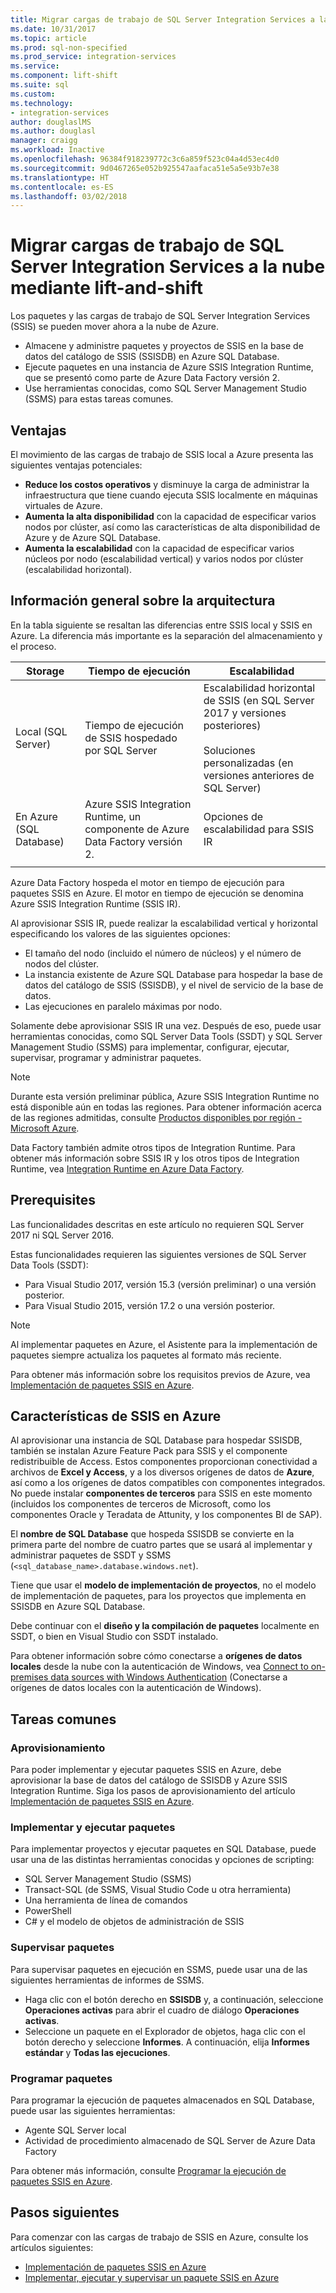```yaml
---
title: Migrar cargas de trabajo de SQL Server Integration Services a la nube mediante lift-and-shift | Microsoft Docs
ms.date: 10/31/2017
ms.topic: article
ms.prod: sql-non-specified
ms.prod_service: integration-services
ms.service: 
ms.component: lift-shift
ms.suite: sql
ms.custom: 
ms.technology:
- integration-services
author: douglaslMS
ms.author: douglasl
manager: craigg
ms.workload: Inactive
ms.openlocfilehash: 96384f918239772c3c6a859f523c04a4d53ec4d0
ms.sourcegitcommit: 9d0467265e052b925547aafaca51e5a5e93b7e38
ms.translationtype: HT
ms.contentlocale: es-ES
ms.lasthandoff: 03/02/2018
---
```

# <a name="lift-and-shift-sql-server-integration-services-workloads-to-the-cloud"></a>Migrar cargas de trabajo de SQL Server Integration Services a la nube mediante lift-and-shift
Los paquetes y las cargas de trabajo de SQL Server Integration Services (SSIS) se pueden mover ahora a la nube de Azure.
-   Almacene y administre paquetes y proyectos de SSIS en la base de datos del catálogo de SSIS (SSISDB) en Azure SQL Database.
-   Ejecute paquetes en una instancia de Azure SSIS Integration Runtime, que se presentó como parte de Azure Data Factory versión 2.
-   Use herramientas conocidas, como SQL Server Management Studio (SSMS) para estas tareas comunes.

## <a name="benefits"></a>Ventajas
El movimiento de las cargas de trabajo de SSIS local a Azure presenta las siguientes ventajas potenciales:
-   **Reduce los costos operativos** y disminuye la carga de administrar la infraestructura que tiene cuando ejecuta SSIS localmente en máquinas virtuales de Azure.
-   **Aumenta la alta disponibilidad** con la capacidad de especificar varios nodos por clúster, así como las características de alta disponibilidad de Azure y de Azure SQL Database.
-   **Aumenta la escalabilidad** con la capacidad de especificar varios núcleos por nodo (escalabilidad vertical) y varios nodos por clúster (escalabilidad horizontal).

## <a name="architecture-overview"></a>Información general sobre la arquitectura
En la tabla siguiente se resaltan las diferencias entre SSIS local y SSIS en Azure. La diferencia más importante es la separación del almacenamiento y el proceso.

| Storage | Tiempo de ejecución | Escalabilidad |
|---|---|---|
| Local (SQL Server) | Tiempo de ejecución de SSIS hospedado por SQL Server | Escalabilidad horizontal de SSIS (en SQL Server 2017 y versiones posteriores)<br/><br/>Soluciones personalizadas (en versiones anteriores de SQL Server) |
| En Azure (SQL Database) | Azure SSIS Integration Runtime, un componente de Azure Data Factory versión 2. | Opciones de escalabilidad para SSIS IR |
| | | |

Azure Data Factory hospeda el motor en tiempo de ejecución para paquetes SSIS en Azure. El motor en tiempo de ejecución se denomina Azure SSIS Integration Runtime (SSIS IR).

Al aprovisionar SSIS IR, puede realizar la escalabilidad vertical y horizontal especificando los valores de las siguientes opciones:
-   El tamaño del nodo (incluido el número de núcleos) y el número de nodos del clúster.
-   La instancia existente de Azure SQL Database para hospedar la base de datos del catálogo de SSIS (SSISDB), y el nivel de servicio de la base de datos.
-   Las ejecuciones en paralelo máximas por nodo.

Solamente debe aprovisionar SSIS IR una vez. Después de eso, puede usar herramientas conocidas, como SQL Server Data Tools (SSDT) y SQL Server Management Studio (SSMS) para implementar, configurar, ejecutar, supervisar, programar y administrar paquetes.

> [!NOTE]
> Durante esta versión preliminar pública, Azure SSIS Integration Runtime no está disponible aún en todas las regiones. Para obtener información acerca de las regiones admitidas, consulte [Productos disponibles por región - Microsoft Azure](https://azure.microsoft.com/regions/services/).

Data Factory también admite otros tipos de Integration Runtime. Para obtener más información sobre SSIS IR y los otros tipos de Integration Runtime, vea [Integration Runtime en Azure Data Factory](https://docs.microsoft.com/azure/data-factory/concepts-integration-runtime).

## <a name="prerequisites"></a>Prerequisites
Las funcionalidades descritas en este artículo no requieren SQL Server 2017 ni SQL Server 2016.

Estas funcionalidades requieren las siguientes versiones de SQL Server Data Tools (SSDT):
-   Para Visual Studio 2017, versión 15.3 (versión preliminar) o una versión posterior.
-   Para Visual Studio 2015, versión 17.2 o una versión posterior.

> [!NOTE]
> Al implementar paquetes en Azure, el Asistente para la implementación de paquetes siempre actualiza los paquetes al formato más reciente.

Para obtener más información sobre los requisitos previos de Azure, vea [Implementación de paquetes SSIS en Azure](https://docs.microsoft.com/azure/data-factory/tutorial-create-azure-ssis-runtime-portal).

## <a name="ssis-features-on-azure"></a>Características de SSIS en Azure

Al aprovisionar una instancia de SQL Database para hospedar SSISDB, también se instalan Azure Feature Pack para SSIS y el componente redistribuible de Access. Estos componentes proporcionan conectividad a archivos de **Excel y Access**, y a los diversos orígenes de datos de **Azure**, así como a los orígenes de datos compatibles con componentes integrados. No puede instalar **componentes de terceros** para SSIS en este momento (incluidos los componentes de terceros de Microsoft, como los componentes Oracle y Teradata de Attunity, y los componentes BI de SAP).

El **nombre de SQL Database** que hospeda SSISDB se convierte en la primera parte del nombre de cuatro partes que se usará al implementar y administrar paquetes de SSDT y SSMS (`<sql_database_name>.database.windows.net`).

Tiene que usar el **modelo de implementación de proyectos**, no el modelo de implementación de paquetes, para los proyectos que implementa en SSISDB en Azure SQL Database.

Debe continuar con el **diseño y la compilación de paquetes** localmente en SSDT, o bien en Visual Studio con SSDT instalado.

Para obtener información sobre cómo conectarse a **orígenes de datos locales** desde la nube con la autenticación de Windows, vea [Connect to on-premises data sources with Windows Authentication](ssis-azure-connect-with-windows-auth.md) (Conectarse a orígenes de datos locales con la autenticación de Windows).

## <a name="common-tasks"></a>Tareas comunes

### <a name="provision"></a>Aprovisionamiento
Para poder implementar y ejecutar paquetes SSIS en Azure, debe aprovisionar la base de datos del catálogo de SSISDB y Azure SSIS Integration Runtime. Siga los pasos de aprovisionamiento del artículo [Implementación de paquetes SSIS en Azure](https://docs.microsoft.com/azure/data-factory/tutorial-create-azure-ssis-runtime-portal).

### <a name="deploy-and-run-packages"></a>Implementar y ejecutar paquetes
Para implementar proyectos y ejecutar paquetes en SQL Database, puede usar una de las distintas herramientas conocidas y opciones de scripting:
-   SQL Server Management Studio (SSMS)
-   Transact-SQL (de SSMS, Visual Studio Code u otra herramienta)
-   Una herramienta de línea de comandos
-   PowerShell
-   C# y el modelo de objetos de administración de SSIS

### <a name="monitor-packages"></a>Supervisar paquetes
Para supervisar paquetes en ejecución en SSMS, puede usar una de las siguientes herramientas de informes de SSMS.
-   Haga clic con el botón derecho en **SSISDB** y, a continuación, seleccione **Operaciones activas** para abrir el cuadro de diálogo **Operaciones activas**.
-   Seleccione un paquete en el Explorador de objetos, haga clic con el botón derecho y seleccione **Informes**. A continuación, elija **Informes estándar** y **Todas las ejecuciones**.

### <a name="schedule-packages"></a>Programar paquetes
Para programar la ejecución de paquetes almacenados en SQL Database, puede usar las siguientes herramientas:
-   Agente SQL Server local
-   Actividad de procedimiento almacenado de SQL Server de Azure Data Factory

Para obtener más información, consulte [Programar la ejecución de paquetes SSIS en Azure](ssis-azure-schedule-packages.md).

## <a name="next-steps"></a>Pasos siguientes
Para comenzar con las cargas de trabajo de SSIS en Azure, consulte los artículos siguientes:
-   [Implementación de paquetes SSIS en Azure](https://docs.microsoft.com/azure/data-factory/tutorial-create-azure-ssis-runtime-portal)
-   [Implementar, ejecutar y supervisar un paquete SSIS en Azure](ssis-azure-deploy-run-monitor-tutorial.md)
